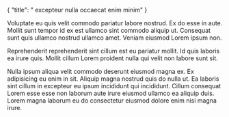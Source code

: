 {
  "title": " excepteur nulla occaecat enim minim"
}

Voluptate eu quis velit commodo pariatur labore nostrud. Ex do esse in aute. Mollit sunt tempor id ex est ullamco sint commodo aliquip ut. Consequat sunt quis ullamco nostrud ullamco amet. Veniam eiusmod Lorem ipsum non.

Reprehenderit reprehenderit sint cillum est eu pariatur mollit. Id quis laboris ea irure quis. Mollit cillum Lorem proident nulla qui velit non labore sunt sit.

Nulla ipsum aliqua velit commodo deserunt eiusmod magna ex. Ex adipisicing eu enim in sit. Aliquip magna nostrud quis do nulla ut. Ea laboris sint cillum in excepteur eu ipsum incididunt qui incididunt. Cillum consequat Lorem esse esse non laborum aute irure eiusmod ullamco ea aliquip duis. Lorem magna laborum eu do consectetur eiusmod dolore enim nisi magna irure.